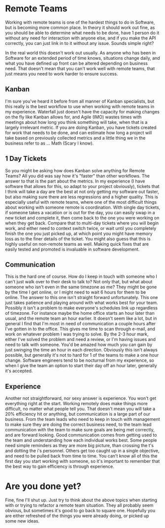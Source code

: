 # Remote Teams

Working with remote teams is one of the hardest things to do in Software, but is
becoming more common place. In theory it should work out fine, as you should be
able to determine what needs to be done, have 1 person do it without any need
for interaction with anyone else, and if you make the API correctly, you can
just link in to it without any issue. Sounds simple right?

In the real world this doesn't work out usually. As anyone who has been in
Software for an extended period of time knows, situations change daily, and what
you have defined up front can be altered depending on business need. That
doesn't mean that you can't work well with remote teams, that just means you
need to work harder to ensure success.

## Kanban

I'm sure you've heard it before from all manner of Kanban specialists, but this
really is the best workflow to use when working with remote teams in my
experience. Waterfall just doesn't have the capacity for making changes on the
fly like Kanban allows for, and Agile (IMO) wastes times with meetings about how
long you think something will take, when that is a largely irrelevant metric. If
you are doing Kanban, you have tickets created for work that needs to be done,
and can estimate how long a project will take based on previously collected
metrics and a little thing we in the business refer to as ... Math (Scary I
know).

## 1 Day Tickets

So you might be asking how does Kanban solve anything for Remote Teams? All you
did was say how it's "faster" than other workflows. The answer to that is the
part about the metrics. In my experience (I have software that allows for this,
so adapt to your project obviously), tickets that I think will take a day are
the best at not only getting my software out faster, but also making sure there
are less regressions and a higher quality. This is especially useful with remote
teams, where one of the most difficult things about working with someone remote
is coordination. With single day tickets, if someone takes a vacation or is out
for the day, you can easily swap in a new ticket and complete it, then come back
to the one you were working on when they get back. Compare that to multi-day
tickets where you will begin work, and either need to context switch twice, or
wait until you completely finish the one you just picked up, at which point you
might have memory loss as to the finer details of the ticket. You might also
guess that this is highly useful on non-remote teams as well. Making quick fixes
that are easily tested and promoted is invaluable in software development.

## Communication

This is the hard one of course. How do I keep in touch with someone who I can't
just walk over to their desk to talk to? Not only that, but what about someone
who isn't even in the same timezone as me? They might be gone by the time I get
online, or I might need to wait 6 hours for them to be online. The answer to
this one isn't straight forward unfortunately. This one just takes patience and
playing around with what works best for your team. Possibly it isn't a problem
to make everyone's schedules link up regardless of timezone. For instance maybe
the home office starts an hour later than usual, and the remote team an hour
earlier. It doesn't seem like a lot, but in general I find that I'm most in need
of communication a couple hours after I've gotten in to the office. This gives
me time to scan through e-mail, and work on whatever problem I was trying to
solve. By the 2-3 hour mark, either I've solved the problem and need a review,
or I'm having issues and need to talk with someone. You'd be amazed how much you
can gain by just swinging the time an hour in each direction. Obviously this
isn't always possible, but generally it's not to hard for 1 of the teams to make
a one hour change. Software engineers tend to be nocturnal from my experience,
so when I give the team an option to start their day off an hour later,
generally it's accepted.

## Experience

Another not straightforward, nor sexy answer is experience. You won't get
everything right at the start. Working remotely does make things more difficult,
no matter what people tell you. That doesn't mean you will take a 20% efficiency
hit or anything, but communication is a large part of our business. From the
team leads who need to keep in touch with management to make sure they are doing
the correct business need, to the team lead communication with the team to make
sure goals are being met correctly, and are forward looking. Good communication
comes from getting used to the team and understanding how each individual works
best. Some people need simple reminders as they are more big picture, than
crossing the t's and dotting the i's personnel. Others get too caught up in a
single objective, and need to be pulled back from time to time. You can't know
all of this the first day you start working with someone, so it's important to
remember that the best way to gain efficiency is through experience.

# Are you done yet?

Fine, fine I'll shut up. Just try to think about the above topics when starting
with or trying to refactor a remote team situation. They all probably seem
obvious, but sometimes it's good to go back to square one. Hopefully you are
either refreshed of the things you were already doing, or picked up some new
ideas.